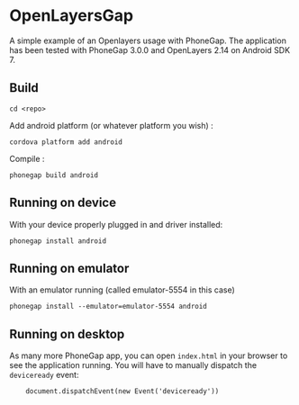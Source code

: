 OpenLayersGap
=============

A simple example of an Openlayers usage with PhoneGap. The application has been tested with PhoneGap 3.0.0 and OpenLayers 2.14 on Android SDK 7.

Build
-----

    cd <repo>

Add android platform (or whatever platform you wish) :

    cordova platform add android

Compile :

    phonegap build android

Running on device    
-----------------

With your device properly plugged in and driver installed:

    phonegap install android

Running on emulator
-------------------

With an emulator running (called emulator-5554 in this case)

    phonegap install --emulator=emulator-5554 android

  
Running on desktop
------------------

As many more PhoneGap app, you can open `index.html` in your browser to see the application running. You will have to manually dispatch the `deviceready` event:

        document.dispatchEvent(new Event('deviceready'))


